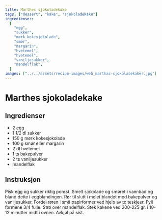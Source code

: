 ```yaml
---
title: Marthes sjokoladekake
tags: ["dessert", "kake", "sjokoladekake"]
ingredienser:
  [
    "egg",
    "sukker",
    "mørk kokesjokolade",
    "smør",
    "margarin",
    "hvetemel",
    "hvetemel",
    "vaniljesukker",
    "mandelflak",
  ]
images: ["../../assets/recipe-images/web_marthas-sjokoladekaker.jpg"]
---
```


# Marthes sjokoladekake

## Ingredienser

- 2 egg
- 1 1/2 dl sukker
- 150 g mørk kokesjokolade
- 100 g smør eller margarin
- 2 dl hvetemel
- 1 ts bakepulver
- 2 ts vaniljesukker
- mandelflak

## Instruksjon

Pisk egg og sukker riktig porøst. Smelt sjokolade og smøret i vannbad og bland dette i eggblandingen. Rør til slutt i melet blandet med bakepulver og vaniljesukker. Fordel røren i små papirformer ved hjelp av to teskjeer. Fyll formene 3/4 fulle. Strø over mandelflak. Stek kakene ved 200-225 gr. i 10-12 minutter midt i ovnen. Avkjøl på sist.
